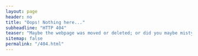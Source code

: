 ```yaml
---
layout: page
header: no
title: "Oops! Nothing here..."
subheadline: "HTTP 404"
teaser: "Maybe the webpage was moved or deleted; or did you maybe mistype the link?"
sitemap: false
permalink: "/404.html"
---
```


